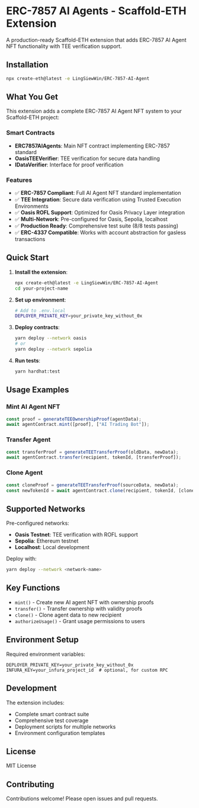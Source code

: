 # ERC-7857 AI Agents - Scaffold-ETH Extension

A production-ready Scaffold-ETH extension that adds ERC-7857 AI Agent NFT functionality with TEE verification support.

## Installation

```bash
npx create-eth@latest -e LingSiewWin/ERC-7857-AI-Agent
```

## What You Get

This extension adds a complete ERC-7857 AI Agent NFT system to your Scaffold-ETH project:

### Smart Contracts
- **ERC7857AIAgents**: Main NFT contract implementing ERC-7857 standard
- **OasisTEEVerifier**: TEE verification for secure data handling  
- **IDataVerifier**: Interface for proof verification

### Features
- ✅ **ERC-7857 Compliant**: Full AI Agent NFT standard implementation
- ✅ **TEE Integration**: Secure data verification using Trusted Execution Environments
- ✅ **Oasis ROFL Support**: Optimized for Oasis Privacy Layer integration
- ✅ **Multi-Network**: Pre-configured for Oasis, Sepolia, localhost
- ✅ **Production Ready**: Comprehensive test suite (8/8 tests passing)
- ✅ **ERC-4337 Compatible**: Works with account abstraction for gasless transactions

## Quick Start

1. **Install the extension**:
   ```bash
   npx create-eth@latest -e LingSiewWin/ERC-7857-AI-Agent
   cd your-project-name
   ```

2. **Set up environment**:
   ```bash
   # Add to .env.local
   DEPLOYER_PRIVATE_KEY=your_private_key_without_0x
   ```

3. **Deploy contracts**:
   ```bash
   yarn deploy --network oasis
   # or
   yarn deploy --network sepolia
   ```

4. **Run tests**:
   ```bash
   yarn hardhat:test
   ```

## Usage Examples

### Mint AI Agent NFT
```javascript
const proof = generateTEEOwnershipProof(agentData);
await agentContract.mint([proof], ["AI Trading Bot"]);
```

### Transfer Agent
```javascript
const transferProof = generateTEETransferProof(oldData, newData);
await agentContract.transfer(recipient, tokenId, [transferProof]);
```

### Clone Agent
```javascript
const cloneProof = generateTEETransferProof(sourceData, newData);
const newTokenId = await agentContract.clone(recipient, tokenId, [cloneProof]);
```

## Supported Networks

Pre-configured networks:
- **Oasis Testnet**: TEE verification with ROFL support
- **Sepolia**: Ethereum testnet
- **Localhost**: Local development

Deploy with:
```bash
yarn deploy --network <network-name>
```

## Key Functions

- `mint()` - Create new AI agent NFT with ownership proofs
- `transfer()` - Transfer ownership with validity proofs
- `clone()` - Clone agent data to new recipient
- `authorizeUsage()` - Grant usage permissions to users

## Environment Setup

Required environment variables:
```env
DEPLOYER_PRIVATE_KEY=your_private_key_without_0x
INFURA_KEY=your_infura_project_id  # optional, for custom RPC
```

## Development

The extension includes:
- Complete smart contract suite
- Comprehensive test coverage
- Deployment scripts for multiple networks
- Environment configuration templates

## License

MIT License

## Contributing

Contributions welcome! Please open issues and pull requests.